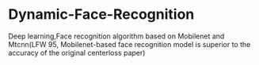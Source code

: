 # Dynamic-Face-Recognition
Deep learning,Face recognition algorithm based on Mobilenet and Mtcnn(LFW 95, Mobilenet-based face recognition model is superior to the accuracy of the original centerloss paper)
